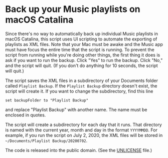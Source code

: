 # Back up your Music playlists on macOS Catalina

Since there's no way to automatically back up individual Music playlists in macOS Catalina, this script uses UI scripting to automate the exporting of playlists as XML files. Note that your Mac must be awake and the Music app must have focus the entire time that the script is running. To prevent the script from running while you're doing other things, the first thing it does is ask if you want to run the backup. Click "Yes" to run the backup. Click "No," and the script will quit. (If you don't do anything for 10 seconds, the script will quit.)

The script saves the XML files in a subdirectory of your Documents folder called `Playlist Backup`. If the `Playlist Backup` directory doesn't exist, the script will create it. If you want to change the subdirectory, find this line

`set backupFolder to "Playlist Backup"`

and replace "Playlist Backup" with another name. The name must be enclosed in quotes.

The script will create a subdirectory for each day that it runs. That directory is named with the current year, month and day in the format `YYYYMMDD`. For example, if you run the script on July 2, 2020, the XML files will be stored in `~/Documents/Playlist Backup/20200702`.

The code is released into the public domain. (See the [UNLICENSE](UNLICENSE) file.)